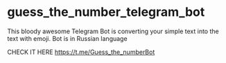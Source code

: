 # guess_the_number_telegram_bot

This bloody awesome Telegram Bot is converting your simple text into the text with emoji. Bot is in Russian language

CHECK IT HERE https://t.me/Guess_the_numberBot
